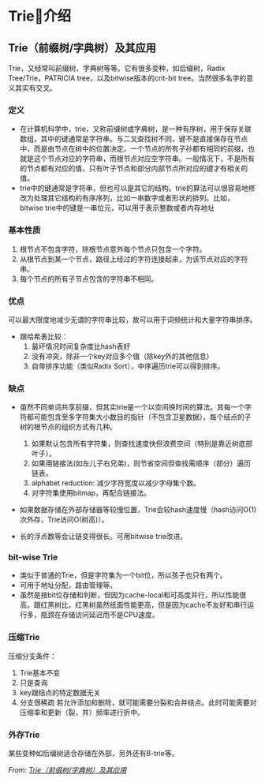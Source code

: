 # Trie🌲介绍

## Trie（前缀树/字典树）及其应用

Trie，又经常叫前缀树，字典树等等。它有很多变种，如后缀树，Radix Tree/Trie，PATRICIA tree，以及bitwise版本的crit-bit tree。当然很多名字的意义其实有交叉。

### 定义

- 在计算机科学中，trie，又称前缀树或字典树，是一种有序树，用于保存关联数组，其中的键通常是字符串。与二叉查找树不同，键不是直接保存在节点中，而是由节点在树中的位置决定。一个节点的所有子孙都有相同的前缀，也就是这个节点对应的字符串，而根节点对应空字符串。一般情况下，不是所有的节点都有对应的值，只有叶子节点和部分内部节点所对应的键才有相关的值。
- trie中的键通常是字符串，但也可以是其它的结构。trie的算法可以很容易地修改为处理其它结构的有序序列，比如一串数字或者形状的排列。比如，bitwise trie中的键是一串位元，可以用于表示整数或者内存地址

### 基本性质

1. 根节点不包含字符，除根节点意外每个节点只包含一个字符。
2. 从根节点到某一个节点，路径上经过的字符连接起来，为该节点对应的字符串。
3. 每个节点的所有子节点包含的字符串不相同。

### 优点

可以最大限度地减少无谓的字符串比较，故可以用于词频统计和大量字符串排序。

- 跟哈希表比较：
    1. 最坏情况时间复杂度比hash表好
    2. 没有冲突，除非一个key对应多个值（除key外的其他信息）
    3. 自带排序功能（类似Radix Sort），中序遍历trie可以得到排序。

### 缺点

- 虽然不同单词共享前缀，但其实trie是一个以空间换时间的算法。其每一个字符都可能包含至多字符集大小数目的指针（不包含卫星数据）。每个结点的子树的根节点的组织方式有几种。
    1. 如果默认包含所有字符集，则查找速度快但浪费空间（特别是靠近树底部叶子）。
    2. 如果用链接法(如左儿子右兄弟)，则节省空间但查找需顺序（部分）遍历链表。
    3. alphabet reduction: 减少字符宽度以减少字母集个数。
    4. 对字符集使用bitmap，再配合链接法。
- 如果数据存储在外部存储器等较慢位置，Trie会较hash速度慢（hash访问O(1)次外存，Trie访问O(树高)）。

- 长的浮点数等会让链变得很长。可用bitwise trie改进。<br />

### bit-wise Trie

- 类似于普通的Trie，但是字符集为一个bit位，所以孩子也只有两个。
- 可用于地址分配，路由管理等。
- 虽然是按bit位存储和判断，但因为cache-local和可高度并行，所以性能很高。跟红黑树比，红黑树虽然纸面性能更高，但是因为cache不友好和串行运行多，瓶颈在存储访问延迟而不是CPU速度。

### 压缩Trie

压缩分支条件：

1. Trie基本不变
2. 只是查询
3. key跟结点的特定数据无关
4. 分支很稀疏
若允许添加和删除，就可能需要分裂和合并结点。此时可能需要对压缩率和更新（裂，并）频率进行折中。

### 外存Trie

某些变种如后缀树适合存储在外部，另外还有B-trie等。

*From: [Trie（前缀树/字典树）及其应用](https://www.cnblogs.com/justinh/p/7716421.html)*
